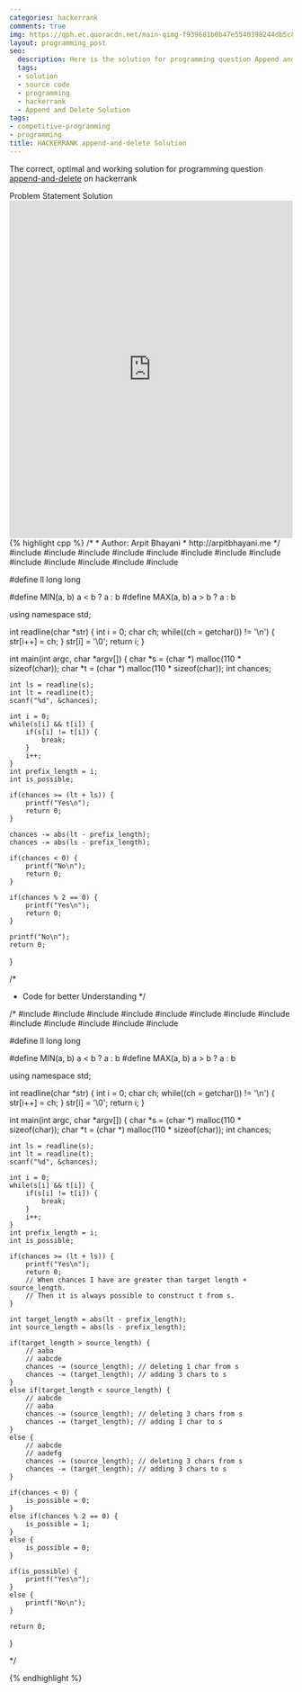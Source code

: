 ```yaml
---
categories: hackerrank
comments: true
img: https://qph.ec.quoracdn.net/main-qimg-f939681b0b47e5540398244db5c8966f?convert_to_webp=true
layout: programming_post
seo:
  description: Here is the solution for programming question Append and Delete on hackerrank
  tags:
  - solution
  - source code
  - programming
  - hackerrank
  - Append and Delete Solution
tags:
- competitive-programming
- programming
title: HACKERRANK append-and-delete Solution
---
```

The correct, optimal and working solution for programming question [append-and-delete](https://www.hackerrank.com/challenges/append-and-delete) on hackerrank

<div class="ui secondary pointing large menu">
  <a class="grey item" data-tab="problem-statement">
    Problem Statement
  </a>
  <a class="active item grey" data-tab="solution">
    Solution
  </a>
</div>
<div class="ui bottom attached tab" data-tab="problem-statement">
    <iframe src="https://www.hackerrank.com/challenges/append-and-delete" width="100%" height="600px" style="overflow: scroll; border: none;"></iframe>
</div>
<div class="ui bottom attached active tab" data-tab="solution">
{% highlight cpp %}
/*
 *  Author: Arpit Bhayani
 *  http://arpitbhayani.me
 */
#include <cmath>
#include <cstdio>
#include <cstdlib>
#include <climits>
#include <deque>
#include <iostream>
#include <list>
#include <limits>
#include <map>
#include <queue>
#include <set>
#include <stack>
#include <vector>

#define ll long long

#define MIN(a, b) a < b ? a : b
#define MAX(a, b) a > b ? a : b

using namespace std;

int readline(char *str) {
    int i = 0;
    char ch;
    while((ch = getchar()) != '\n') {
        str[i++] = ch;
    }
    str[i] = '\0';
    return i;
}

int main(int argc, char *argv[]) {
    char *s = (char *) malloc(110 * sizeof(char));
    char *t = (char *) malloc(110 * sizeof(char));
    int chances;

    int ls = readline(s);
    int lt = readline(t);
    scanf("%d", &chances);

    int i = 0;
    while(s[i] && t[i]) {
        if(s[i] != t[i]) {
            break;
        }
        i++;
    }
    int prefix_length = i;
    int is_possible;

    if(chances >= (lt + ls)) {
        printf("Yes\n");
        return 0;
    }

    chances -= abs(lt - prefix_length);
    chances -= abs(ls - prefix_length);

    if(chances < 0) {
        printf("No\n");
        return 0;
    }

    if(chances % 2 == 0) {
        printf("Yes\n");
        return 0;
    }

    printf("No\n");
    return 0;
}


/*
 *  Code for better Understanding
 */


/*
#include <cmath>
#include <cstdio>
#include <cstdlib>
#include <climits>
#include <deque>
#include <iostream>
#include <list>
#include <limits>
#include <map>
#include <queue>
#include <set>
#include <stack>
#include <vector>

#define ll long long

#define MIN(a, b) a < b ? a : b
#define MAX(a, b) a > b ? a : b

using namespace std;

int readline(char *str) {
    int i = 0;
    char ch;
    while((ch = getchar()) != '\n') {
        str[i++] = ch;
    }
    str[i] = '\0';
    return i;
}

int main(int argc, char *argv[]) {
    char *s = (char *) malloc(110 * sizeof(char));
    char *t = (char *) malloc(110 * sizeof(char));
    int chances;

    int ls = readline(s);
    int lt = readline(t);
    scanf("%d", &chances);

    int i = 0;
    while(s[i] && t[i]) {
        if(s[i] != t[i]) {
            break;
        }
        i++;
    }
    int prefix_length = i;
    int is_possible;

    if(chances >= (lt + ls)) {
        printf("Yes\n");
        return 0;
        // When chances I have are greater than target length + source_length.
        // Then it is always possible to construct t from s.
    }

    int target_length = abs(lt - prefix_length);
    int source_length = abs(ls - prefix_length);

    if(target_length > source_length) {
        // aaba
        // aabcde
        chances -= (source_length); // deleting 1 char from s
        chances -= (target_length); // adding 3 chars to s
    }
    else if(target_length < source_length) {
        // aabcde
        // aaba
        chances -= (source_length); // deleting 3 chars from s
        chances -= (target_length); // adding 1 char to s
    }
    else {
        // aabcde
        // aadefg
        chances -= (source_length); // deleting 3 chars from s
        chances -= (target_length); // adding 3 chars to s
    }

    if(chances < 0) {
        is_possible = 0;
    }
    else if(chances % 2 == 0) {
        is_possible = 1;
    }
    else {
        is_possible = 0;
    }

    if(is_possible) {
        printf("Yes\n");
    }
    else {
        printf("No\n");
    }

    return 0;
}

*/

{% endhighlight %}
</div>
